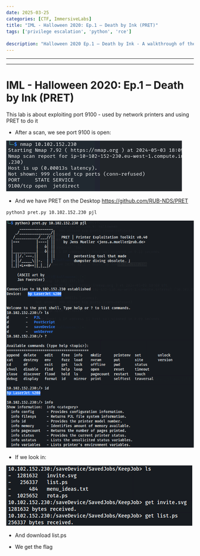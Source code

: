 ```yaml
---
date: 2025-03-25
categories: [CTF, ImmersiveLabs]
title: "IML - Halloween 2020: Ep.1 – Death by Ink (PRET)"
tags: ['privilege escalation', 'python', 'rce']

description: "Halloween 2020 Ep.1 – Death by Ink - A walkthrough of the challenge with enumeration, exploitation and privilege escalation steps."
---
```


---
---

# IML - Halloween 2020: Ep.1 – Death by Ink (PRET)

This lab is about exploiting port 9100 - used by network printers and using PRET to do it

- After a scan, we see port 9100 is open:

![image1](../resources/2b4871a26ea14ece9d2b9f3325601bd8.png)

- And we have PRET on the Desktop
<https://github.com/RUB-NDS/PRET>

```bash
python3 pret.py 10.102.152.230 pjl

```

![image2](../resources/20e24828c7484ed8970d2faab7a59e76.png)

- If we look in:

![image3](../resources/31a81c0fad38477fb2991c0c627cb76e.png)

- And download list.ps

- We get the flag
